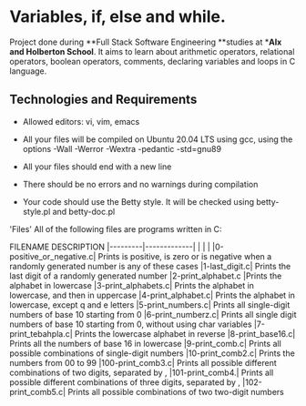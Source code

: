 # **Variables, if, else and while.**
Project done during **Full Stack Software Engineering **studies at ***Alx and Holberton School**. It aims to learn about arithmetic operators, relational operators, boolean operators, comments, declaring variables and loops in C language.

## Technologies and Requirements
+ Allowed editors: vi, vim, emacs
- All your files will be compiled on Ubuntu 20.04 LTS using gcc, using the options -Wall -Werror -Wextra -pedantic -std=gnu89
* All your files should end with a new line
+ There should be no errors and no warnings during compilation
* Your code should use the Betty style. It will be checked using betty-style.pl and betty-doc.pl

'Files'
All of the following files are programs written in C:

 FILENAME   DESCRIPTION
|---------|-------------|
|          |             |
|0-positive_or_negative.c|	Prints is positive, is zero or is negative when a randomly generated number is any of these cases
|1-last_digit.c|	Prints the last digit of a randomly generated number
|2-print_alphabet.c	|Prints the alphabet in lowercase
|3-print_alphabets.c|	Prints the alphabet in lowercase, and then in uppercase
|4-print_alphabet.c|	Prints the alphabet in lowercase, except q and e letters
|5-print_numbers.c|	Prints all single-digit numbers of base 10 starting from 0
|6-print_numberz.c|	Prints all single digit numbers of base 10 starting from 0, without using char variables
|7-print_tebahpla.c|	Prints the lowercase alphabet in reverse
|8-print_base16.c|	Prints all the numbers of base 16 in lowercase
|9-print_comb.c|	Prints all possible combinations of single-digit numbers
|10-print_comb2.c|	Prints the numbers from 00 to 99
|100-print_comb3.c|	Prints all possible different combinations of two digits, separated by ,
|101-print_comb4.|	Prints all possible different combinations of three digits, separated by ,
|102-print_comb5.c|	Prints all possible combinations of two two-digit numbers
